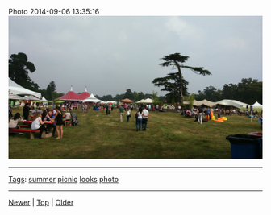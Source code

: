<!--
title: Photo 2014-09-06 13
date: 2020-06-28T14:56:50.792Z
tags: summer, picnic, looks, photo
-->









Photo 2014-09-06 13:35:16
![](96784239157-0.jpg)

<!--BOTTOM-POST-NAVIGATION-->
---

[Tags](tags.md): [summer](tag-summer.md) [picnic](tag-picnic.md) [looks](tag-looks.md) [photo](tag-photo.md)

---

[Newer](96776409567.md) | [Top](index.md) | [Older](96803637712.md)